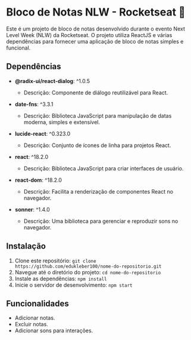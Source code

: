 # Bloco de Notas NLW - Rocketseat 🚀

Este é um projeto de bloco de notas desenvolvido durante o evento Next Level Week (NLW) da Rocketseat. O projeto utiliza ReactJS e várias dependências para fornecer uma aplicação de bloco de notas simples e funcional.

## Dependências

- **@radix-ui/react-dialog**: ^1.0.5
  - Descrição: Componente de diálogo reutilizável para React.
  
- **date-fns**: ^3.3.1
  - Descrição: Biblioteca JavaScript para manipulação de datas moderna, simples e extensível.
  
- **lucide-react**: ^0.323.0
  - Descrição: Conjunto de ícones de linha para projetos React.
  
- **react**: ^18.2.0
  - Descrição: Biblioteca JavaScript para criar interfaces de usuário.
  
- **react-dom**: ^18.2.0
  - Descrição: Facilita a renderização de componentes React no navegador.
  
- **sonner**: ^1.4.0
  - Descrição: Uma biblioteca para gerenciar e reproduzir sons no navegador.

## Instalação

1. Clone este repositório: `git clone https://github.com/edukleber100/nome-do-repositorio.git`
2. Navegue até o diretório do projeto: `cd nome-do-repositorio`
3. Instale as dependências: `npm install`
4. Inicie o servidor de desenvolvimento: `npm start`

## Funcionalidades

- Adicionar notas.
- Excluir notas.
- Adicionar sons para interações.




